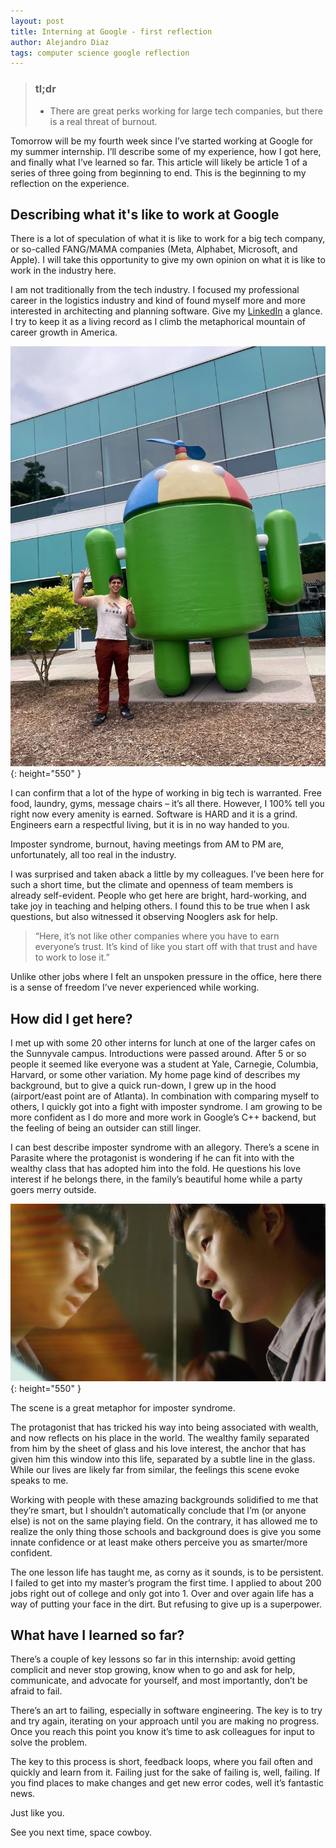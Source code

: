 ```yaml
---
layout: post
title: Interning at Google - first reflection
author: Alejandro Diaz
tags: computer science google reflection
---
```

>### tl;dr
> * There are great perks working for large tech companies, but there is a real threat of burnout. 

Tomorrow will be my fourth week since I’ve started working at Google for my summer internship. I’ll describe some of my experience, how I got here, and finally what I’ve learned so far. This article will likely be article 1 of a series of three going from beginning to end. This is the beginning to my reflection on the experience.

## Describing what it's like to work at Google
There is a lot of speculation of what it is like to work for a big tech company, or so-called FANG/MAMA companies (Meta, Alphabet, Microsoft, and Apple). I will take this opportunity to give my own opinion on what it is like to work in the industry here.

I am not traditionally from the tech industry. I focused my professional career in the logistics industry and kind of found myself more and more interested in architecting and planning software. Give my [LinkedIn](https://www.linkedin.com/in/diazjalejandro/) a glance. I try to keep it as a living record as I climb the metaphorical mountain of career growth in America.

![example image](../assets/images/20220612-interning-at-google-first-reflection/android_selfie.jpg){: height="550" }

I can confirm that a lot of the hype of working in big tech is warranted. Free food, laundry, gyms, message chairs – it’s all there. However, I 100% tell you right now every amenity is earned. Software is HARD and it is a grind. Engineers earn a respectful living, but it is in no way handed to you.

Imposter syndrome, burnout, having meetings from AM to PM are, unfortunately, all too real in the industry.

I was surprised and taken aback a little by my colleagues. I’ve been here for such a short time, but the climate and openness of team members is already self-evident. People who get here are bright, hard-working, and take joy in teaching and helping others. I found this to be true when I ask questions, but also witnessed it observing Nooglers ask for help. 

> “Here, it’s not like other companies where you have to earn everyone’s trust. It’s kind of like you start off with that trust and have to work to lose it.” 

Unlike other jobs where I felt an unspoken pressure in the office, here there is a sense of freedom I’ve never experienced while working.

## How did I get here?
I met up with some 20 other interns for lunch at one of the larger cafes on the Sunnyvale campus. Introductions were passed around. After 5 or so people it seemed like everyone was a student at Yale, Carnegie, Columbia, Harvard, or some other variation. My home page kind of describes my background, but to give a quick run-down, I grew up in the hood (airport/east point are of Atlanta). In combination with comparing myself to others, I quickly got into a fight with imposter syndrome. I am growing to be more confident as I do more and more work in Google’s C++ backend, but the feeling of being an outsider can still linger. 

I can best describe imposter syndrome with an allegory. There’s a scene in Parasite where the protagonist is wondering if he can fit into with the wealthy class that has adopted him into the fold. He questions his love interest if he belongs there, in the family’s beautiful home while a party goers merry outside.

![example image](../assets/images/20220612-interning-at-google-first-reflection/parasite.jpg){: height="550" }

The scene is a great metaphor for imposter syndrome. 

The protagonist that has tricked his way into being associated with wealth, and now reflects on his place in the world. The wealthy family separated from him by the sheet of glass and his love interest, the anchor that has given him this window into this life, separated by a subtle line in the glass. While our lives are likely far from similar, the feelings this scene evoke speaks to me.

Working with people with these amazing backgrounds solidified to me that they’re smart, but I shouldn’t automatically conclude that I’m (or anyone else) is not on the same playing field. On the contrary, it has allowed me to realize the only thing those schools and background does is give you some innate confidence or at least make others perceive you as smarter/more confident.

The one lesson life has taught me, as corny as it sounds, is to be persistent. I failed to get into my master’s program the first time. I applied to about 200 jobs right out of college and only got into 1. Over and over again life has a way of putting your face in the dirt. But refusing to give up is a superpower.

## What have I learned so far?
There’s a couple of key lessons so far in this internship: avoid getting complicit and never stop growing, know when to go and ask for help, communicate, and advocate for yourself, and most importantly, don’t be afraid to fail.

There’s an art to failing, especially in software engineering. The key is to try and try again, iterating on your approach until you are making no progress. Once you reach this point you know it’s time to ask colleagues for input to solve the problem. 

The key to this process is short, feedback loops, where you fail often and quickly and learn from it. Failing just for the sake of failing is, well, failing. If you find places to make changes and get new error codes, well it’s fantastic news.

Just like you.

See you next time, space cowboy. 
